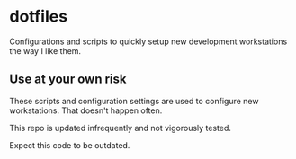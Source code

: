 # dotfiles

Configurations and scripts to quickly setup new development workstations the way I like them.

## Use at your own risk

These scripts and configuration settings are used to configure new workstations.  That doesn't happen often.

This repo is updated infrequently and not vigorously tested.

Expect this code to be outdated.
